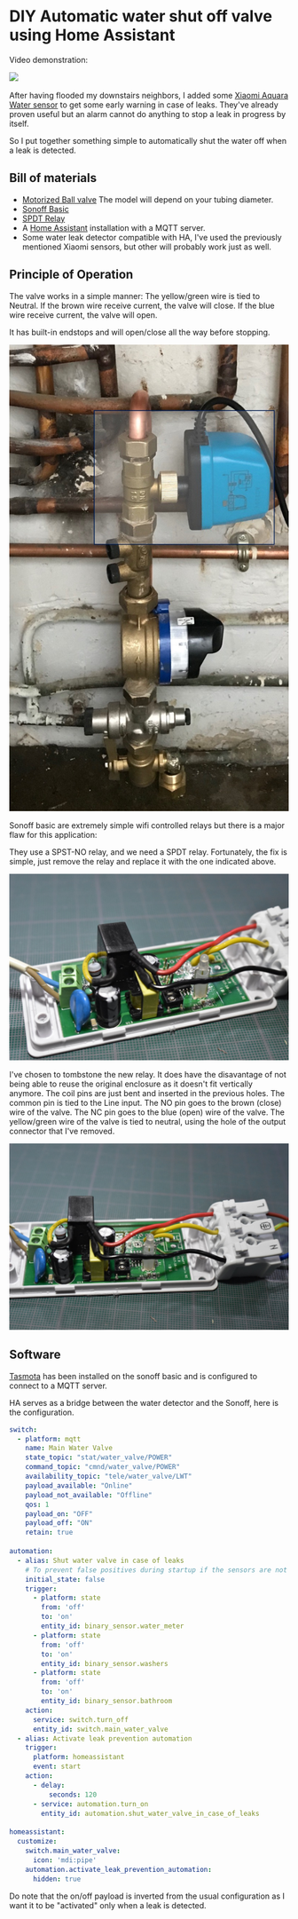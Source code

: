 # DIY Automatic water shut off valve using Home Assistant

Video demonstration:

[![](http://img.youtube.com/vi/Bhpk5eZIy3k/0.jpg)](http://www.youtube.com/watch?v=Bhpk5eZIy3k "Demonstration")

After having flooded my downstairs neighbors, I added some [Xiaomi Aquara Water sensor](https://www.gearbest.com/home-smart-improvements/pp_668897.html?wid=1527929) to get some early warning in case of leaks. They've already proven useful but an alarm cannot do anything to stop a leak in progress by itself.

So I put together something simple to automatically shut the water off when a leak is detected.

## Bill of materials

* [Motorized Ball valve](https://amzn.to/2CDWZPb) The model will depend on your tubing diameter.
* [Sonoff Basic](https://amzn.to/2S0Skka)
* [SPDT Relay](https://www.sparkfun.com/products/100)
* A [Home Assistant](https://github.com/home-assistant/home-assistant) installation with a MQTT server.
* Some water leak detector compatible with HA, I've used the previously mentioned Xiaomi sensors, but other will probably work just as well.

## Principle of Operation

The valve works in a simple manner: The yellow/green wire is tied to Neutral.
If the brown wire receive current, the valve will close.
If the blue wire receive current, the valve will open.

It has built-in endstops and will open/close all the way before stopping.


![Valve installed](installed.jpg)

Sonoff basic are extremely simple wifi controlled relays but there is a major flaw for this application:

They use a SPST-NO relay, and we need a SPDT relay. Fortunately, the fix is simple, just remove the relay and replace it with the one indicated above.

![Replace relay](tombstone.jpg)

I've chosen to tombstone the new relay. It does have the disavantage of not being able to reuse the original enclosure as it doesn't fit vertically anymore. The coil pins are just bent and inserted in the previous holes.
The common pin is tied to the Line input.
The NO pin goes to the brown (close) wire of the valve.
The NC pin goes to the blue (open) wire of the valve.
The yellow/green wire of the valve is tied to neutral, using the hole of the output connector that I've removed.

![Wiring](wiring.jpg)

## Software

[Tasmota](https://github.com/arendst/Sonoff-Tasmota) has been installed on the sonoff basic and is configured to connect to a MQTT server.

HA serves as a bridge between the water detector and the Sonoff, here is the configuration.

```yaml
switch:
  - platform: mqtt
    name: Main Water Valve
    state_topic: "stat/water_valve/POWER"
    command_topic: "cmnd/water_valve/POWER"
    availability_topic: "tele/water_valve/LWT"
    payload_available: "Online"
    payload_not_available: "Offline"
    qos: 1
    payload_on: "OFF"
    payload_off: "ON"
    retain: true

automation:
  - alias: Shut water valve in case of leaks
    # To prevent false positives during startup if the sensors are not ready yet
    initial_state: false
    trigger:
      - platform: state
        from: 'off'
        to: 'on'
        entity_id: binary_sensor.water_meter
      - platform: state
        from: 'off'
        to: 'on'
        entity_id: binary_sensor.washers
      - platform: state
        from: 'off'
        to: 'on'
        entity_id: binary_sensor.bathroom
    action:
      service: switch.turn_off
      entity_id: switch.main_water_valve
  - alias: Activate leak prevention automation
    trigger:
      platform: homeassistant
      event: start
    action:
      - delay:
          seconds: 120
      - service: automation.turn_on
        entity_id: automation.shut_water_valve_in_case_of_leaks

homeassistant:
  customize:
    switch.main_water_valve:
      icon: 'mdi:pipe'
    automation.activate_leak_prevention_automation:
      hidden: true
```

Do note that the on/off payload is inverted from the usual configuration as I want it to be "activated" only when a leak is detected.
